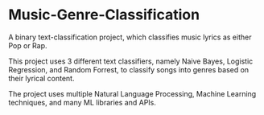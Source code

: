 # Music-Genre-Classification
A binary text-classification project, which classifies music lyrics as either Pop or Rap.

This project uses 3 different text classifiers, namely Naive Bayes, Logistic Regression, and Random Forrest, to classify songs into genres based on their lyrical content.

The project uses multiple Natural Language Processing, Machine Learning techniques, and many ML libraries and APIs.


